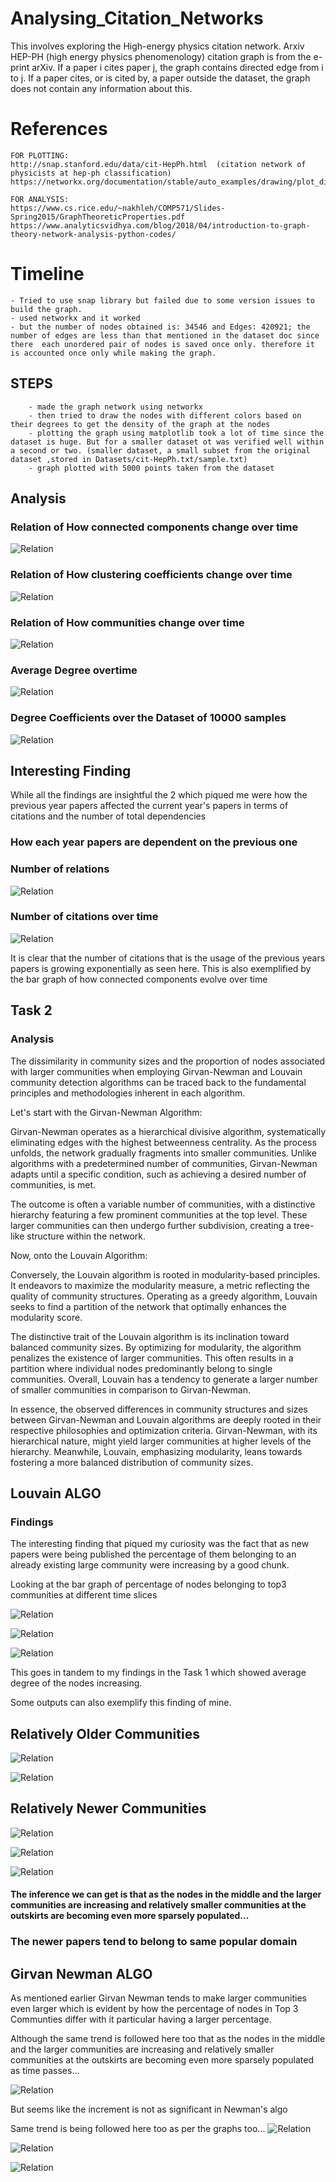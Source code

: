 # Analysing_Citation_Networks
This involves exploring the High-energy physics citation network. Arxiv HEP-PH (high energy physics phenomenology) citation graph is from the e-print arXiv. If a paper i cites paper j, the graph contains directed edge from i to j. If a paper cites, or is cited by, a paper outside the dataset, the graph does not contain any information about this. 


# References

    FOR PLOTTING:
    http://snap.stanford.edu/data/cit-HepPh.html  (citation network of physicists at hep-ph classification)
    https://networkx.org/documentation/stable/auto_examples/drawing/plot_directed.html 

    FOR ANALYSIS: 
    https://www.cs.rice.edu/~nakhleh/COMP571/Slides-Spring2015/GraphTheoreticProperties.pdf 
    https://www.analyticsvidhya.com/blog/2018/04/introduction-to-graph-theory-network-analysis-python-codes/


# Timeline

    - Tried to use snap library but failed due to some version issues to build the graph.
    - used networkx and it worked
    - but the number of nodes obtained is: 34546 and Edges: 420921; the number of edges are less than that mentioned in the dataset doc since there  each unordered pair of nodes is saved once only. therefore it is accounted once only while making the graph.


## STEPS
        - made the graph network using networkx
        - then tried to draw the nodes with different colors based on their degrees to get the density of the graph at the nodes
        - plotting the graph using matplotlib took a lot of time since the dataset is huge. But for a smaller dataset ot was verified well within a second or two. (smaller dataset, a small subset from the original dataset ,stored in Datasets/cit-HepPh.txt/sample.txt)
        - graph plotted with 5000 points taken from the dataset


## Analysis

### Relation of How connected components change over time 
![Relation](./Outputs/scccomp.png)

### Relation of How clustering coefficients change over time 
![Relation](./Outputs/clusteringcoeff.png)

### Relation of How communities change over time 
![Relation](./Outputs/communities.png)


### Average Degree overtime
![Relation](./Outputs/Figure_1.png)

### Degree Coefficients over the Dataset of 10000 samples
![Relation](./Outputs/degree_Distr.png)

## Interesting Finding 
While all the findings are insightful the 2 which piqued me were how the previous year papers affected the current year's papers in terms of citations and the number of total dependencies 

### How each year papers are dependent on the previous one 
### Number of relations
![Relation](./Outputs/nodes_overtime.png)

### Number of citations over time 
![Relation](./Outputs/edges_over_time.png)

It is clear that the number of citations that is the usage of the previous years papers is growing exponentially as seen here.
This is also exemplified by the bar graph of how connected components evolve over time 


## Task 2

### Analysis

The dissimilarity in community sizes and the proportion of nodes associated with larger communities when employing Girvan-Newman and Louvain community detection algorithms can be traced back to the fundamental principles and methodologies inherent in each algorithm.

Let's start with the Girvan-Newman Algorithm:

Girvan-Newman operates as a hierarchical divisive algorithm, systematically eliminating edges with the highest betweenness centrality. As the process unfolds, the network gradually fragments into smaller communities. Unlike algorithms with a predetermined number of communities, Girvan-Newman adapts until a specific condition, such as achieving a desired number of communities, is met.

The outcome is often a variable number of communities, with a distinctive hierarchy featuring a few prominent communities at the top level. These larger communities can then undergo further subdivision, creating a tree-like structure within the network.

Now, onto the Louvain Algorithm:

Conversely, the Louvain algorithm is rooted in modularity-based principles. It endeavors to maximize the modularity measure, a metric reflecting the quality of community structures. Operating as a greedy algorithm, Louvain seeks to find a partition of the network that optimally enhances the modularity score.

The distinctive trait of the Louvain algorithm is its inclination toward balanced community sizes. By optimizing for modularity, the algorithm penalizes the existence of larger communities. This often results in a partition where individual nodes predominantly belong to single communities. Overall, Louvain has a tendency to generate a larger number of smaller communities in comparison to Girvan-Newman.

In essence, the observed differences in community structures and sizes between Girvan-Newman and Louvain algorithms are deeply rooted in their respective philosophies and optimization criteria. Girvan-Newman, with its hierarchical nature, might yield larger communities at higher levels of the hierarchy. Meanwhile, Louvain, emphasizing modularity, leans towards fostering a more balanced distribution of community sizes.



## Louvain ALGO


### Findings

The interesting finding that piqued my curiosity was the fact that as new papers were being published the percentage of them belonging to an already existing large community were increasing by a good chunk.

Looking at the bar graph of percentage of nodes belonging to top3 communities at different time slices

![Relation](./Outputs/Top3Com.png)

![Relation](./Outputs/Top3Consec.png)

![Relation](./Outputs/ekaur.png)

This goes in tandem to my findings in the Task 1 which showed average degree of the nodes increasing.

Some outputs can also exemplify this finding of mine.

## Relatively Older Communities

![Relation](./Outputs/9495LA.png)

![Relation](./Outputs/9596LA.png)

## Relatively Newer Communities

![Relation](./Outputs/LA9801.png)

![Relation](./Outputs/9901.png)

![Relation](./Outputs/0002.png)

#### The inference we can get is that as the nodes in the middle and the larger communities are increasing and relatively smaller communities at the outskirts are becoming even more sparsely populated...
### The newer papers tend to belong to same popular domain

<!-- 
Community Statistics for 1993-1996:
Total nodes: 2061
Largest community size: 177 (8.59%)
 

Top 3 Community Sizes: [177, 137, 105]
Percentage of Nodes in Top 3 Communities: 20.33%


Community Statistics for 1998-2001:
Total nodes: 1514
Largest community size: 239 (15.79%)
 

Top 3 Community Sizes: [239, 188, 155]
Percentage of Nodes in Top 3 Communities: 38.44%

Total nodes: 568
Largest community size: 12 (2.11%)
 

Top 3 Community Sizes: [12, 11, 11]
Percentage of Nodes in Top 3 Communities: 5.99%

Community Statistics for 1992-1995:
Total nodes: 2274
Largest community size: 120 (5.28%)
 

Top 3 Community Sizes: [120, 116, 115]
Percentage of Nodes in Top 3 Communities: 15.44%

Community Statistics for 1994-1996:
Total nodes: 1669
Largest community size: 99 (5.93%)
Independent nodes: 0 (0.00%)

Top 3 Community Sizes: [99, 90, 69]
Percentage of Nodes in Top 3 Communities: 15.46%

Community Statistics for 1997-1999:
Total nodes: 1668
Largest community size: 175 (10.49%)
Independent nodes: 0 (0.00%)

Top 3 Community Sizes: [175, 106, 104]
Percentage of Nodes in Top 3 Communities: 23.08%

Community Statistics for 2000-2002:
Total nodes: 456
Largest community size: 58 (12.72%)
Independent nodes: 0 (0.00%)

Top 3 Community Sizes: [58, 58, 46]
Percentage of Nodes in Top 3 Communities: 35.53%







Community Statistics for 1992-1993:
Total nodes: 568
Largest community size: 12 (2.11%)
 

Top 3 Community Sizes: [12, 11, 11]
Percentage of Nodes in Top 3 Communities: 5.99%

Community Statistics for 1994-1995:
Total nodes: 1081
Largest community size: 54 (5.00%)
 

Top 3 Community Sizes: [54, 40, 25]
Percentage of Nodes in Top 3 Communities: 11.01%

Community Statistics for 1996-1997:
Total nodes: 1193
Largest community size: 65 (5.45%)
 

Top 3 Community Sizes: [65, 41, 36]
Percentage of Nodes in Top 3 Communities: 11.90%

Community Statistics for 1998-1999:
Total nodes: 1063
Largest community size: 97 (9.13%)
 

Top 3 Community Sizes: [97, 74, 55]
Percentage of Nodes in Top 3 Communities: 21.26%

Community Statistics for 2000-2001:
Total nodes: 451
Largest community size: 59 (13.08%)
 

Top 3 Community Sizes: [59, 58, 44]
Percentage of Nodes in Top 3 Communities: 35.70%


Community Statistics for 1993-1994:
Total nodes: 919
Largest community size: 27 (2.94%)
Top 3 Community Sizes: [27, 23, 19]
Percentage of Nodes in Top 3 Communities: 7.51%

Community Statistics for 1995-1996:
Total nodes: 1142
Largest community size: 62 (5.43%)
Top 3 Community Sizes: [62, 53, 50]
Percentage of Nodes in Top 3 Communities: 14.45%

Community Statistics for 1997-1998:
Total nodes: 1219
Largest community size: 132 (10.83%)
Top 3 Community Sizes: [132, 103, 55]
Percentage of Nodes in Top 3 Communities: 23.79%

Community Statistics for 1999-2000:
Total nodes: 719
Largest community size: 59 (8.21%)
Top 3 Community Sizes: [59, 57, 53]
Percentage of Nodes in Top 3 Communities: 23.50%

Community Statistics for 2001-2002:
Total nodes: 186
Largest community size: 27 (14.52%)

Top 3 Community Sizes: [27, 26, 24]
Percentage of Nodes in Top 3 Communities: 41.40% -->



## Girvan Newman ALGO

As mentioned earlier Girvan Newman tends to make larger communities even larger which is evident by how the percentage of nodes in Top 3 Communties differ with it particular having a larger percentage.

Although the same trend is followed here too that as the nodes in the middle and the larger communities are increasing and relatively smaller communities at the outskirts are becoming even more sparsely populated as time passes...

![Relation](./Outputs/GN/GNanalysis.png)

But seems like the increment is not as significant in Newman's algo 

Same trend is being followed here too as per the graphs too...
![Relation](./Outputs/GN/9496GN.png)

![Relation](./Outputs/GN/9597GN.png)

![Relation](./Outputs/GN/9800GN.png)





<!-- 
Community Statistics for 1993-1995:
Total nodes: 1473
Largest community size: 275 (18.67%)
Independent nodes: 0 (0.00%)

Top 3 Community Sizes: [275, 158, 104]
Percentage of Nodes in Top 3 Communities: 36.46%

Community Statistics for 1994-1996:
Total nodes: 1669
Largest community size: 481 (28.82%)
Independent nodes: 0 (0.00%)

Top 3 Community Sizes: [481, 195, 66]
Percentage of Nodes in Top 3 Communities: 44.46%

Community Statistics for 1995-1997:
Total nodes: 1747
Largest community size: 468 (26.79%)
Independent nodes: 0 (0.00%)

Top 3 Community Sizes: [468, 129, 89]
Percentage of Nodes in Top 3 Communities: 39.27%

Community Statistics for 1996-1998:
Total nodes: 1807
Largest community size: 627 (34.70%)
Independent nodes: 0 (0.00%)

Top 3 Community Sizes: [627, 285, 127]
Percentage of Nodes in Top 3 Communities: 57.50%

Community Statistics for 1997-1999:
Total nodes: 1668
Largest community size: 498 (29.86%)
Independent nodes: 0 (0.00%)

Top 3 Community Sizes: [498, 426, 69]
Percentage of Nodes in Top 3 Communities: 59.53%

Community Statistics for 1998-2000:
Total nodes: 1333
Largest community size: 410 (30.76%)
Independent nodes: 0 (0.00%)

Top 3 Community Sizes: [410, 278, 183]
Percentage of Nodes in Top 3 Communities: 65.34%

Community Statistics for 1999-2001:
Total nodes: 900
Largest community size: 491 (54.56%)
Independent nodes: 0 (0.00%)

Top 3 Community Sizes: [491, 142, 85]
Percentage of Nodes in Top 3 Communities: 79.78%

Community Statistics for 2000-2002:
Total nodes: 456
Largest community size: 285 (62.50%)
Independent nodes: 0 (0.00%)

Top 3 Community Sizes: [285, 37, 31]
Percentage of Nodes in Top 3 Communities: 77.41%


Community Statistics for 2001-2003:
Total nodes: 186
Largest community size: 103 (55.38%)
Independent nodes: 0 (0.00%)

Top 3 Community Sizes: [103, 23, 16]
Percentage of Nodes in Top 3 Communities: 76.34% -->